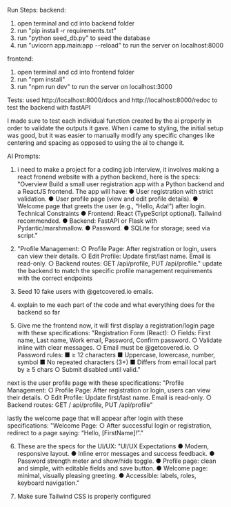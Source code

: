 Run Steps: 
backend:
1. open terminal and cd into backend folder
2. run "pip install -r requirements.txt"
3. run "python seed_db.py" to seed the database
4. run "uvicorn app.main:app --reload" to run the server on localhost:8000

frontend:
1. open terminal and cd into frontend folder
2. run "npm install"
3. run "npm run dev" to run the server on localhost:3000


Tests:
used http://localhost:8000/docs and http://localhost:8000/redoc to test the backend with fastAPI

I made sure to test each individual function created by the ai properly in order to validate the outputs it gave. 
When i came to styling, the initial setup was good, but it was easier to manually modify any specific changes like
centering and spacing as opposed to using the ai to change it.

AI Prompts:
1. i need to make a project for a coding job interview, it involves making a react fronend website with a python backend, here is the specs: "Overview Build a small user registration app with a Python backend and a ReactJS frontend. The app will have: ● User registration with strict validation. ● User profile page (view and edit profile details). ● Welcome page that greets the user (e.g., “Hello, Ada!”) after login. Technical Constraints ● Frontend: React (TypeScript optional). Tailwind recommended. ● Backend: FastAPI or Flask with Pydantic/marshmallow. ● Password. ● SQLite for storage; seed via script."

2. "Profile Management: ○ Profile Page: After registration or login, users can view their details. ○ Edit Profile: Update first/last name. Email is read-only. ○ Backend routes: GET /api/profile, PUT /api/profile." update the backend to match the specific profile management requirements with the correct endpoints

3. Seed 10 fake users with @getcovered.io emails.

4. explain to me each part of the code and what everything does for the backend so far

5. Give me the frontend now, it will first display a registration/login page with these specifications: "Registration Form (React): ○ Fields: First name, Last name, Work email, Password, Confirm password. ○ Validate inline with clear messages. ○ Email must be @getcovered.io. ○ Password rules: ■ ≥ 12 characters ■ Uppercase, lowercase, number, symbol ■ No repeated characters (3+) ■ Differs from email local part by ≥ 5 chars ○ Submit disabled until valid."

next is the user profile page with these specifications: 
"Profile Management: ○ Profile Page: After registration or login, users can view their details. ○ Edit Profile: Update first/last name. Email is read-only. ○ Backend routes: GET /
api/profile, PUT /api/profile"

lastly the welcome page that will appear after login with these specifications: 
"Welcome Page: ○ After successful login or registration, redirect to a page saying: “Hello, [FirstName]!”."

6. These are the specs for the UI/UX: "UI/UX Expectations ● Modern, responsive layout. ● Inline error messages and success feedback. ● Password strength meter and show/hide toggle. ● Profile page: clean and simple, with editable fields and save button. ● Welcome page: minimal, visually pleasing greeting. ● Accessible: labels, roles, keyboard navigation."

7. Make sure Tailwind CSS is properly configured






